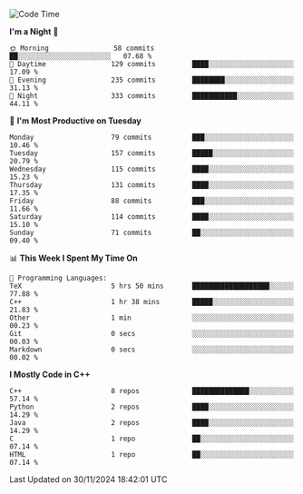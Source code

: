 <!--START_SECTION:waka-->
![Code Time](http://img.shields.io/badge/Code%20Time-193%20hrs%2052%20mins-blue)

**I'm a Night 🦉** 

```text
🌞 Morning                58 commits          ██░░░░░░░░░░░░░░░░░░░░░░░   07.68 % 
🌆 Daytime                129 commits         ████░░░░░░░░░░░░░░░░░░░░░   17.09 % 
🌃 Evening                235 commits         ████████░░░░░░░░░░░░░░░░░   31.13 % 
🌙 Night                  333 commits         ███████████░░░░░░░░░░░░░░   44.11 % 
```
📅 **I'm Most Productive on Tuesday** 

```text
Monday                   79 commits          ███░░░░░░░░░░░░░░░░░░░░░░   10.46 % 
Tuesday                  157 commits         █████░░░░░░░░░░░░░░░░░░░░   20.79 % 
Wednesday                115 commits         ████░░░░░░░░░░░░░░░░░░░░░   15.23 % 
Thursday                 131 commits         ████░░░░░░░░░░░░░░░░░░░░░   17.35 % 
Friday                   88 commits          ███░░░░░░░░░░░░░░░░░░░░░░   11.66 % 
Saturday                 114 commits         ████░░░░░░░░░░░░░░░░░░░░░   15.10 % 
Sunday                   71 commits          ██░░░░░░░░░░░░░░░░░░░░░░░   09.40 % 
```


📊 **This Week I Spent My Time On** 

```text
💬 Programming Languages: 
TeX                      5 hrs 50 mins       ███████████████████░░░░░░   77.88 % 
C++                      1 hr 38 mins        █████░░░░░░░░░░░░░░░░░░░░   21.83 % 
Other                    1 min               ░░░░░░░░░░░░░░░░░░░░░░░░░   00.23 % 
Git                      0 secs              ░░░░░░░░░░░░░░░░░░░░░░░░░   00.03 % 
Markdown                 0 secs              ░░░░░░░░░░░░░░░░░░░░░░░░░   00.02 % 
```

**I Mostly Code in C++** 

```text
C++                      8 repos             ██████████████░░░░░░░░░░░   57.14 % 
Python                   2 repos             ████░░░░░░░░░░░░░░░░░░░░░   14.29 % 
Java                     2 repos             ████░░░░░░░░░░░░░░░░░░░░░   14.29 % 
C                        1 repo              ██░░░░░░░░░░░░░░░░░░░░░░░   07.14 % 
HTML                     1 repo              ██░░░░░░░░░░░░░░░░░░░░░░░   07.14 % 
```




 Last Updated on 30/11/2024 18:42:01 UTC
<!--END_SECTION:waka-->
